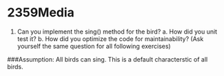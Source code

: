 # 2359Media

1. Can you implement the sing() method for the bird? a. How did you unit test it?  b. How did you optimize the code for maintainability? (Ask yourself the same question for all following exercises)

###Assumption: 
    All birds can sing. This is a default characterstic of all birds. 